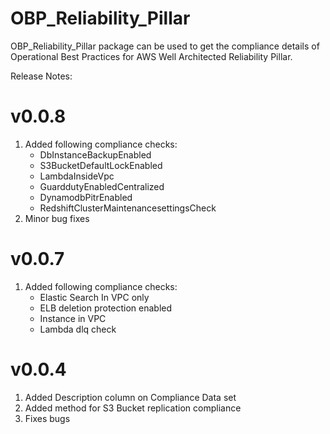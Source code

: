 # OBP_Reliability_Pillar

OBP_Reliability_Pillar package can be used to get the compliance details of Operational Best Practices for AWS Well Architected Reliability Pillar.

Release Notes:
# v0.0.8
1. Added following compliance checks:
   - DbInstanceBackupEnabled
   - S3BucketDefaultLockEnabled
   - LambdaInsideVpc
   - GuarddutyEnabledCentralized
   - DynamodbPitrEnabled
   - RedshiftClusterMaintenancesettingsCheck
2. Minor bug fixes

# v0.0.7
1. Added following compliance checks:
   - Elastic Search In VPC only
   - ELB deletion protection enabled
   - Instance in VPC
   - Lambda dlq check

# v0.0.4
1. Added Description column on Compliance Data set
2. Added method for S3 Bucket replication compliance
3. Fixes bugs
